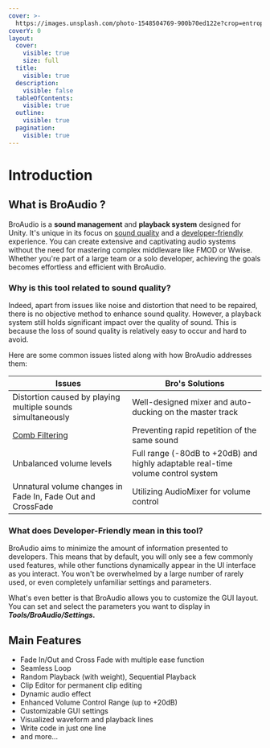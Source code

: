 ```yaml
---
cover: >-
  https://images.unsplash.com/photo-1548504769-900b70ed122e?crop=entropy&cs=srgb&fm=jpg&ixid=M3wxOTcwMjR8MHwxfHNlYXJjaHw0fHxvcmFuZ2V8ZW58MHx8fHwxNzAzNDgwNjc1fDA&ixlib=rb-4.0.3&q=85
coverY: 0
layout:
  cover:
    visible: true
    size: full
  title:
    visible: true
  description:
    visible: false
  tableOfContents:
    visible: true
  outline:
    visible: true
  pagination:
    visible: true
---
```


# Introduction

## **What is BroAudio ?**

BroAudio is a **sound management** and **playback system** designed for Unity. It's unique in its focus on [sound quality](./#why-is-this-tool-related-to-sound-quality) and a [developer-friendly](./#what-does-developer-friendly-mean-in-this-tool) experience. You can create extensive and captivating audio systems without the need for mastering complex middleware like FMOD or Wwise. Whether you're part of a large team or a solo developer, achieving the goals becomes effortless and efficient with BroAudio.



### Why is this tool related to sound quality?

Indeed, apart from issues like noise and distortion that need to be repaired, there is no objective method to enhance sound quality. However, a playback system still holds significant impact over the quality of sound. This is because the loss of sound quality is relatively easy to occur and hard to avoid.

Here are some common issues listed along with how BroAudio addresses them:

| Issues                                                         | Bro's Solutions                                                                  |
| -------------------------------------------------------------- | -------------------------------------------------------------------------------- |
| Distortion caused by playing multiple sounds simultaneously    | Well-designed mixer and auto-ducking on the master track                         |
| [Comb Filtering](bro-wiki/audio-terminology.md#comb-filtering) | Preventing rapid repetition of the same sound                                    |
| Unbalanced volume levels                                       | Full range (-80dB to +20dB) and highly adaptable real-time volume control system |
| Unnatural volume changes in Fade In, Fade Out and CrossFade    | Utilizing AudioMixer for volume control                                          |



### What does Developer-Friendly mean in this tool?

BroAudio aims to minimize the amount of information presented to developers. This means that by default, you will only see a few commonly used features, while other functions dynamically appear in the UI interface as you interact. You won't be overwhelmed by a large number of rarely used, or even completely unfamiliar settings and parameters.

What's even better is that BroAudio allows you to customize the GUI layout. You can set and select the parameters you want to display in _**Tools/BroAudio/Settings**_**.**



## Main Features

* Fade In/Out and Cross Fade with multiple ease function
* Seamless Loop
* Random Playback (with weight), Sequential Playback
* Clip Editor for permanent clip editing
* Dynamic audio effect
* Enhanced Volume Control Range (up to +20dB)
* Customizable GUI settings
* Visualized waveform and playback lines
* Write code in just one line
* and more…
